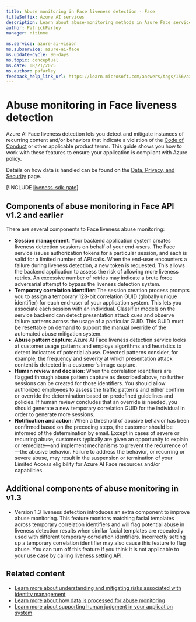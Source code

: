 ```yaml
---
title: Abuse monitoring in Face liveness detection - Face
titleSuffix: Azure AI services
description: Learn about abuse-monitoring methods in Azure Face service.
author: PatrickFarley
manager: nitinme

ms.service: azure-ai-vision
ms.subservice: azure-ai-face
ms.update-cycle: 90-days
ms.topic: conceptual
ms.date: 08/21/2025
ms.author: pafarley
feedback_help_link_url: https://learn.microsoft.com/answers/tags/156/azure-face
---
```


# Abuse monitoring in Face liveness detection

Azure AI Face liveness detection lets you detect and mitigate instances of recurring content and/or behaviors that indicate a violation of the [Code of Conduct](/legal/ai-code-of-conduct?context=/azure/ai-services/computer-vision/context/context) or other applicable product terms. This guide shows you how to work with these features to ensure your application is compliant with Azure policy.

Details on how data is handled can be found on the [Data, Privacy, and Security](/azure/ai-foundry/responsible-ai/face/data-privacy-security) page.

[!INCLUDE [liveness-sdk-gate](./includes/liveness-sdk-gate.md)]

## Components of abuse monitoring in Face API v1.2 and earlier

There are several components to Face liveness abuse monitoring:
- **Session management**: Your backend application system creates liveness detection sessions on behalf of your end-users. The Face service issues authorization tokens for a particular session, and each is valid for a limited number of API calls. When the end-user encounters a failure during liveness detection, a new token is requested. This allows the backend application to assess the risk of allowing more liveness retries. An excessive number of retries may indicate a brute force adversarial attempt to bypass the liveness detection system.
- **Temporary correlation identifier**: The session creation process prompts you to assign a temporary 128-bit correlation GUID (globally unique identifier) for each end-user of your application system. This lets you associate each session with an individual. Classifier models on the service backend can detect presentation attack cues and observe failure patterns across the usage of a particular GUID. This GUID must be resettable on demand to support the manual override of the automated abuse mitigation system.
- **Abuse pattern capture**: Azure AI Face liveness detection service looks at customer usage patterns and employs algorithms and heuristics to detect indicators of potential abuse. Detected patterns consider, for example, the frequency and severity at which presentation attack content is detected in a customer's image capture.
- **Human review and decision**: When the correlation identifiers are flagged through abuse pattern capture as described above, no further sessions can be created for those identifiers. You should allow authorized employees to assess the traffic patterns and either confirm or override the determination based on predefined guidelines and policies. If human review concludes that an override is needed, you should generate a new temporary correlation GUID for the individual in order to generate more sessions.
- **Notification and action**: When a threshold of abusive behavior has been confirmed based on the preceding steps, the customer should be informed of the determination by email. Except in cases of severe or recurring abuse, customers typically are given an opportunity to explain or remediate&mdash;and implement mechanisms to prevent the recurrence of&mdash;the abusive behavior. Failure to address the behavior, or recurring or severe abuse, may result in the suspension or termination of your Limited Access eligibility for Azure AI Face resources and/or capabilities.

## Additional components of abuse monitoring in v1.3 

-	Version 1.3 liveness detection introduces an extra component to improve abuse monitoring. This feature monitors matching facial templates across temporary correlation identifiers and will flag potential abuse in liveness detection results when similar facial templates are repeatedly used with different temporary correlation identifiers. Incorrectly setting up a temporary correlation identifier may also cause this feature to flag abuse. You can turn off this feature if you think it is not applicable to your use case by calling [liveness setting API](/rest/api/face/liveness-session-operations/patch-settings?view=rest-face-v1.3-preview).

## Related content

- [Learn more about understanding and mitigating risks associated with identity management](/azure/security/fundamentals/identity-management-overview)
- [Learn more about how data is processed for abuse monitoring](/azure/ai-foundry/responsible-ai/face/data-privacy-security)
- [Learn more about supporting human judgment in your application system](/azure/ai-foundry/responsible-ai/face/characteristics-and-limitations#design-the-system-to-support-human-judgment)
